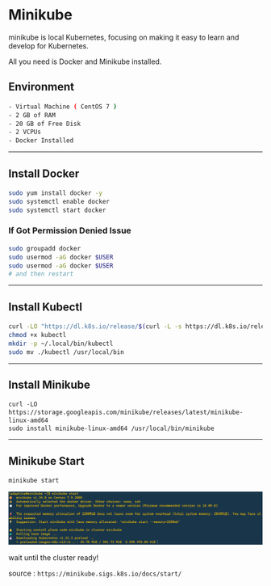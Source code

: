 # Minikube 
minikube is local Kubernetes, focusing on making it easy to learn and develop for Kubernetes.

All you need is Docker and Minikube installed.

## Environment
```bash
- Virtual Machine ( CentOS 7 )
- 2 GB of RAM
- 20 GB of Free Disk
- 2 VCPUs
- Docker Installed
```
---
## Install Docker
```bash
sudo yum install docker -y
sudo systemctl enable docker
sudo systemctl start docker
```
### If Got Permission Denied Issue
```bash
sudo groupadd docker
sudo usermod -aG docker $USER
sudo usermod -aG docker $USER
# and then restart
```
---
## Install Kubectl
```bash
curl -LO "https://dl.k8s.io/release/$(curl -L -s https://dl.k8s.io/release/stable.txt)/bin/linux/amd64/kubectl"
chmod +x kubectl
mkdir -p ~/.local/bin/kubectl
sudo mv ./kubectl /usr/local/bin
```
---
## Install Minikube 
```
curl -LO https://storage.googleapis.com/minikube/releases/latest/minikube-linux-amd64
sudo install minikube-linux-amd64 /usr/local/bin/minikube
```
---
## Minikube Start
```bash
minikube start
```
![image](img/1.png)

wait until the cluster ready!

source : `https://minikube.sigs.k8s.io/docs/start/`
